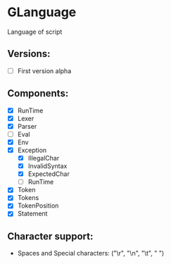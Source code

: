 # GLanguage
Language of script

## Versions:
- [ ] First version alpha

## Components:
- [x] RunTime
- [x] Lexer
- [x] Parser
- [ ] Eval
- [x] Env
- [x] Exception 
  - [x] IllegalChar
  - [x] InvalidSyntax
  - [x] ExpectedChar
  - [ ] RunTime
- [x] Token
- [x] Tokens
- [x] TokenPosition
- [x] Statement

## Character support:
- Spaces and Special characters: ("\r", "\n", "\t", " ")
